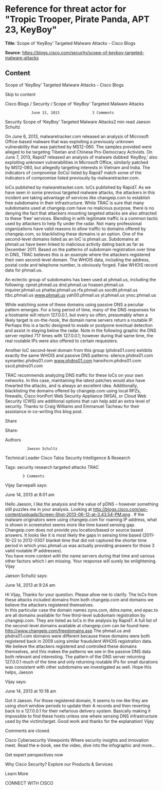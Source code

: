# Reference for threat actor for "Tropic Trooper, Pirate Panda, APT 23, KeyBoy"

**Title**: Scope of ‘KeyBoy’ Targeted Malware Attacks - Cisco Blogs

**Source**: https://blogs.cisco.com/security/scope-of-keyboy-targeted-malware-attacks

## Content
















Scope of ‘KeyBoy’ Targeted Malware Attacks - Cisco Blogs




























































Skip to content





Cisco Blogs / Security / Scope of ‘KeyBoy’ Targeted Malware Attacks






				June 13, 2013				3 Comments










Security
Scope of ‘KeyBoy’ Targeted Malware Attacks2 min read  Jaeson Schultz 

 

On June 6, 2013, malwaretracker.com released an analysis of Microsoft Office-based malware that was exploiting a previously unknown vulnerability that was patched by MS12-060. The samples provided were alleged to be targeting Tibetan and Chinese Pro-Democracy Activists. On June 7, 2013, Rapid7 released an analysis of malware dubbed ‘KeyBoy,’ also exploiting unknown vulnerabilities in Microsoft Office, similarly patched by MS12-060, but allegedly targeting interests in Vietnam and India. The indicators of compromise (IoCs) listed by Rapid7 match some of the indicators of compromise listed previously by malwaretracker.com.

IoCs published by malwaretracker.com.
IoCs published by Rapid7.
As we have seen in some previous targeted malware attacks, the attackers in this incident are taking advantage of services like changeip.com to establish free subdomains in their infrastructure. While TRAC is sure that many subdomains used at changeip.com have no malicious purpose, there is no denying the fact that attackers mounting targeted attacks are also attracted to these ‘free’ services. Blending in with legitimate traffic is a common tactic used by attackers to help fly under the radar. Not many professional organizations have valid reasons to allow traffic to domains offered by changeip.com, so blacklisting these domains is an option.
One of the second-level domains listed as an IoC is phmail.us. Subdomains at phmail.us have been linked to malicious activity dating back as far as December 2011. Based on the patterns of subdomain registration over time in DNS, TRAC believes this is an example where the attackers registered their own second-level domain. The WHOIS data, including the address, postal code and telephone number, is obviously forged.
Fake WHOIS record data for phmail.us.


An eclectic group of subdomains has been used at phmail.us, including the following:
cpnet.phmail.us
dnd.phmail.us
hoasen.phmail.us
inquirer.phmail.us
phattai.phmail.us
rfa.phmail.us
sscdtt.phmail.us
ttbc.phmail.us
www.phmail.us
yah00.phmail.us
yl.phmail.us
ynsc.phmail.us



While watching some of these domains using passive DNS a peculiar pattern emerges. For a long period of time, many of the DNS responses for a hostname will return 127.0.0.1, but every so often, presumably when a likely target is on-the-hook, the domain name servers return a routable IP. Perhaps this is a tactic designed to evade or postpone eventual detection and assist in staying below the radar. Note in the following graphic the DNS server replied 717 times with 127.0.0.1; however during that same time, the real routable IPs were also offered to certain requesters.

Another IoC second-level domain from this group (phdns01.com) exhibits exactly the same WHOIS and passive DNS patterns:
silence.phdns01.com
symantec.phdns01.com
www.phdns01.com
hanoihcm.phdns01.com
sscd.phdns01.com

TRAC recommends analyzing DNS traffic for these IoCs on your own networks. In this case, maintaining the latest patches would also have thwarted the attacks, and is always an excellent idea. Additionally, blacklisting the domains offered by changeip.com using local RPZs, firewalls, Cisco IronPort Web Security Appliance (WSA), or Cloud Web Security (CWS) are additional options that can help add an extra level of security.
Thanks to Craig Williams and Emmanuel Tacheau for their assistance in co-writing this blog post.


Share


 














  





Share:



 














  







Authors









			  Jaeson Schultz

Technical Leader 
Cisco Talos Security Intelligence & Research
 







Tags: security research targeted attacks TRAC  


			3 Comments		





 Vijay Sarvepalli says: 

June 14, 2013 at 8:01 am 


Hello Jaeson,
I like the analysis and the value of pDNS – however something still puzzles me in your analysis.
Looking at
http://blogs.cisco.com/wp-content/uploads/Screen-Shot-2013-06-12-at-3.43.54-PM.png .  If the malware originators were using changeip.com for roaming IP address, what is shown in screenshot seems more like time based sensing gap.  Changeip.com does not provide you location/based or source based answers.  It looks like it is most likely the gaps in sensing time based (2011-10-22 to 2012-0307 blanket time that did not  captured the shorter time period in which ynsc.phmail.us was actually providing answers for those 3 valid routable IP addresses).  
You have more context with the name servers during that time and various other factors which I am missing.  Your response will surely be enlightening.
Vijay







 Jaeson Schultz says: 

June 14, 2013 at 9:24 am 


Hi Vijay,
Thanks for your question.  Please allow me to clarify.  The IoCs from these attacks included domains from both changeip.com and domains we believe the attackers registered themselves.  
In this particular case the domain names zyns.com, ddns.name, and epac.to are all domains available for free third-level subdomain registration by changeip.com.  They are listed as IoCs in the analysis by Rapid7.  A full list of the second-level domains available at changeip.com can be found here: http://www.changeip.com/freedomains.asp
The phmail.us and phdns01.com domains were different because these domains were both registered back in 2009 using similar fraudulent WHOIS registration data.  We believe the attackers registered and controlled these domains themselves, and this makes the patterns we see in the passive DNS data both relevant and interesting.  The pattern of the DNS server returning 127.0.0.1 much of the time and only returning routable IPs for small durations was consistent with other subdomains we investigated as well.
Hope this helps,
Jaeson









 Vijay says: 

June 14, 2013 at 10:18 am 


Got it Jaeson.
For those registered domain, 
It seems to me like they are using short window periods to update their A records and then reverting back to a 127.0.0.1 for their nefarious delivery system.  Basically making it impossible to find these hosts unless one where sensing DNS infrastructure used by the victim/target.
Good work and thanks for the explanation!
Vijay




Comments are closed.








 

Cisco Cybersecurity Viewpoints
Where security insights and innovation meet. Read the e-book, see the video, dive into the infographic and more...
 



Get expert perspectives now

 

 
 




 

Why Cisco Security?
Explore our Products & Services
 



Learn More

 

 
 





 CONNECT WITH CISCO 

 
 
 
 
 




 








